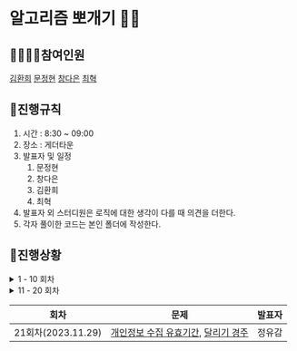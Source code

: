# 알고리즘 뽀개기 👊🏻
## 👩‍👩‍👦‍👦참여인원
[김환희](https://github.com/hwana)
[문정현](https://github.com/JungHyunMoon)
[창다은](https://github.com/de123456sdf)
[최혁](https://github.com/Youkamii)

## 🎈진행규칙
1. 시간 : 8:30 ~ 09:00
2. 장소 : 게더타운
3. 발표자 및 일정
    1. 문정현
    2. 창다은
    3. 김환희
    4. 최혁
4. 발표자 외 스터디원은 로직에 대한 생각이 다를 때 의견을 더한다.
5. 각자 풀이한 코드는 본인 폴더에 작성한다.

## 💯진행상황

<details>
<summary> 1 - 10 회차 </summary>
    
<div markdown="1">
    
| 회차               | 문제                                                                                                                                                                                                                                                 | 발표자 |
|------------------|----------------------------------------------------------------------------------------------------------------------------------------------------------------------------------------------------------------------------------------------------|-----|
| 1회차(2023.10.30)  | [약수의 합](https://school.programmers.co.kr/learn/courses/30/lessons/12928), [짝수와 홀수](https://school.programmers.co.kr/learn/courses/30/lessons/12937), [자연수 뒤집어 배열로 만들기](https://school.programmers.co.kr/learn/courses/30/lessons/12932)            | 문정현 |
| 2회차(2023.10.31)  | [평균 구하기](https://school.programmers.co.kr/learn/courses/30/lessons/12944), [x만큼 간격이 있는 n개의 숫자](https://school.programmers.co.kr/learn/courses/30/lessons/12954), [문자열 내 p와 y의 개수](https://school.programmers.co.kr/learn/courses/30/lessons/12916) | 창다은 |
| 3회차(2023.11.01)  | [문자열을 정수로 바꾸기](https://school.programmers.co.kr/learn/courses/30/lessons/12925), [나머지가 1이 되는 수 찾기](https://school.programmers.co.kr/learn/courses/30/lessons/87389), [자릿수 더하기](https://school.programmers.co.kr/learn/courses/30/lessons/12931)    | 김환희 |
| 4회차(2023.11.02)  | [정수 제곱근 판별](https://school.programmers.co.kr/learn/courses/30/lessons/12934), [정수 내림차순으로 배치하기](https://school.programmers.co.kr/learn/courses/30/lessons/12933), [하샤드 수](https://school.programmers.co.kr/learn/courses/30/lessons/12947)          | 최혁  |
| 5회차(2023.11.06)  | [두 정수 사이의 합](https://school.programmers.co.kr/learn/courses/30/lessons/12912), [콜라츠 추측](https://school.programmers.co.kr/learn/courses/30/lessons/12943), [서울에서 김서방 찾기](https://school.programmers.co.kr/learn/courses/30/lessons/12919)           | 김환희 |
| 6회차(2023.11.07)  | [음양 더하기](https://school.programmers.co.kr/learn/courses/30/lessons/76501), [나누어 떨어지는 숫자 배열](https://school.programmers.co.kr/learn/courses/30/lessons/12910), [없는 숫자 더하기](https://school.programmers.co.kr/learn/courses/30/lessons/86051)         | 최혁  |
| 7회차(2023.11.08)  | [핸드폰 번호 가리기](https://school.programmers.co.kr/learn/courses/30/lessons/12948), [제일 작은 수 제거하기](https://school.programmers.co.kr/learn/courses/30/lessons/12935), [가운데 글자 가져오기](https://school.programmers.co.kr/learn/courses/30/lessons/12903)     | 문정현 |                    
| 8회차(2023.11.09)  | [수박](https://school.programmers.co.kr/learn/courses/30/lessons/12922), [내적](https://school.programmers.co.kr/learn/courses/30/lessons/70128), [약수의 개수와 덧셈](https://school.programmers.co.kr/learn/courses/30/lessons/77884)                        | 창다은 |
| 9회차(2023.11.10)  | [문자열 내림차순으로 배치하기](https://school.programmers.co.kr/learn/courses/30/lessons/12917), [부족한 금액 계산하기](https://school.programmers.co.kr/learn/courses/30/lessons/82612), [문자열 다루기 기본](https://school.programmers.co.kr/learn/courses/30/lessons/12918)  | 문정현 |
| 10회차(2023.11.13) | [행렬의 덧셈](https://school.programmers.co.kr/learn/courses/30/lessons/12950), [직사각형 별찍기](https://school.programmers.co.kr/learn/courses/30/lessons/12969), [최대공약수와 최소공배수](https://school.programmers.co.kr/learn/courses/30/lessons/12940), [3진법 뒤집기](https://school.programmers.co.kr/learn/courses/30/lessons/68935)            | 창다은 |

</div>
</details>

<details>
<summary> 11 - 20 회차 </summary>
    
<div markdown="1">
    
| 회차               | 문제                                                                                                                                                                                                                                                 | 발표자 |
|------------------|----------------------------------------------------------------------------------------------------------------------------------------------------------------------------------------------------------------------------------------------------|-----|
| 11회차(2023.11.14) | [이상한 문자 만들기](https://school.programmers.co.kr/learn/courses/30/lessons/12930), [삼총사](https://school.programmers.co.kr/learn/courses/30/lessons/131705), [크기가 작은 부분](https://school.programmers.co.kr/learn/courses/30/lessons/147355) | 김환희 |
| 12회차(2023.11.15) | [최소직사각형](https://school.programmers.co.kr/learn/courses/30/lessons/86491), [시저암호](https://school.programmers.co.kr/learn/courses/30/lessons/12926), [숫자 문자열과 영단어](https://school.programmers.co.kr/learn/courses/30/lessons/81301)   | 최혁  |
| 13회차(2023.11.16) | [문자열 내 마음대로 정렬하기](https://school.programmers.co.kr/learn/courses/30/lessons/12915), [K번째수](https://school.programmers.co.kr/learn/courses/30/lessons/42748), [두 개 뽑아서 더하기](https://school.programmers.co.kr/learn/courses/30/lessons/68644)   | 문정현 |
| 14회차(2023.11.17) | [가장 가까운 같은 글자](https://school.programmers.co.kr/learn/courses/30/lessons/142086), [푸드 파이트 대회](https://school.programmers.co.kr/learn/courses/30/lessons/134240), [콜라 문제](https://school.programmers.co.kr/learn/courses/30/lessons/132267)   | 창다은 |
| 15회차(2023.11.21) | [명예의 전당 (1)](https://school.programmers.co.kr/learn/courses/30/lessons/138477), [2016년](https://school.programmers.co.kr/learn/courses/30/lessons/12901), [카드 뭉치](https://school.programmers.co.kr/learn/courses/30/lessons/159994)   | 김환희 |
| 16회차(2023.11.22) | [과일 장수](https://school.programmers.co.kr/learn/courses/30/lessons/135808), [모의고사](https://school.programmers.co.kr/learn/courses/30/lessons/42840), [소수 만들기](https://school.programmers.co.kr/learn/courses/30/lessons/12977)   | 최혁  |
| 17회차(2023.11.23) | [덧칠하기](https://school.programmers.co.kr/learn/courses/30/lessons/161989), [기사단원의 무기](https://school.programmers.co.kr/learn/courses/30/lessons/136798), [로또의 최고 순위와 최저 순위](https://school.programmers.co.kr/learn/courses/30/lessons/77484)   | 문정현 |
| 18회차(2023.11.24) | [옹알이 (2)](https://school.programmers.co.kr/learn/courses/30/lessons/133499), [숫자 짝꿍](https://school.programmers.co.kr/learn/courses/30/lessons/131128), [체육복](https://school.programmers.co.kr/learn/courses/30/lessons/42862)   | 최혁 |
| 19회차(2023.11.28) | [문자열 나누기](https://school.programmers.co.kr/learn/courses/30/lessons/140108), [대충 만든 자판](https://school.programmers.co.kr/learn/courses/30/lessons/160586), [둘만의 암호](https://school.programmers.co.kr/learn/courses/30/lessons/155652)   | 문정현 |
| 20회차(2023.11.29) | [햄버거 만들기](https://school.programmers.co.kr/learn/courses/30/lessons/133502), [성격 유형 검사하기](https://school.programmers.co.kr/learn/courses/30/lessons/118666), [바탕화면 정리](https://school.programmers.co.kr/learn/courses/30/lessons/161990)   | 창다은 |

</div>
</details>

| 회차               | 문제                                                                                                                                                                                                                                                 | 발표자 |
|------------------|----------------------------------------------------------------------------------------------------------------------------------------------------------------------------------------------------------------------------------------------------|-----|
| 21회차(2023.11.29)  | [개인정보 수집 유효기간](https://school.programmers.co.kr/learn/courses/30/lessons/150370?language=java), [달리기 경주](https://school.programmers.co.kr/learn/courses/30/lessons/178871)            | 정유감 |
